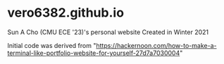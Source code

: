 # vero6382.github.io
Sun A Cho (CMU ECE '23)'s personal website
Created in Winter 2021

Initial code was derived from "https://hackernoon.com/how-to-make-a-terminal-like-portfolio-website-for-yourself-27d7a7030004"
